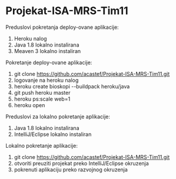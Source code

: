 # Projekat-ISA-MRS-Tim11

Preduslovi pokretanja deploy-ovane aplikacije:
1. Heroku nalog
2. Java 1.8 lokalno instalirana
3. Meaven 3 lokalno instaliran

Pokretanje deploy-ovane aplikacije:
1. git clone https://github.com/acastef/Projekat-ISA-MRS-Tim11.git
2. logovanje na heroku nalog
3. heroku create bioskopi --buildpack heroku/java
4. git push heroku master
5. heroku ps:scale web=1
6. heroku open

Preduslovi za lokalno pokretanje aplikacije:
1. Java 1.8 lokalno instalirana
2. IntelliJ/Eclipse lokalno instaliran

Lokalno pokretanje aplikacije:
1. git clone https://github.com/acastef/Projekat-ISA-MRS-Tim11.git
2. otvoriti preuziti projekat preko IntelliJ/Eclipse okruzenja
3. pokrenuti aplikaciju preko razvojnog okruzenja